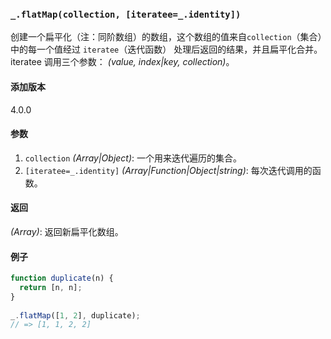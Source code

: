 ### `_.flatMap(collection, [iteratee=_.identity])`[​](#_flatmapcollection-iteratee_identity "_flatmapcollection-iteratee_identity的直接链接")

创建一个扁平化（注：同阶数组）的数组，这个数组的值来自`collection`（集合）中的每一个值经过 `iteratee`（迭代函数） 处理后返回的结果，并且扁平化合并。 iteratee 调用三个参数： _(value, index|key, collection)_。

#### 添加版本

4.0.0

#### 参数

1.  `collection` _(Array|Object)_: 一个用来迭代遍历的集合。
2.  `[iteratee=_.identity]` _(Array|Function|Object|string)_: 每次迭代调用的函数。

#### 返回

_(Array)_: 返回新扁平化数组。

#### 例子

```js
function duplicate(n) {
  return [n, n];
}
 
_.flatMap([1, 2], duplicate);
// => [1, 1, 2, 2]

```